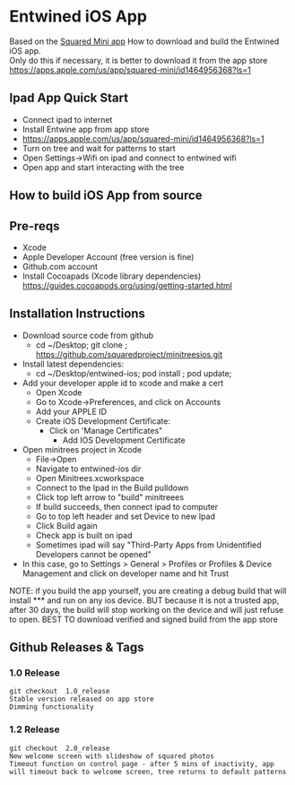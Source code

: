 # Entwined iOS App

Based on the [Squared Mini app](https://github.com/squaredproject/minitreesios)
How to download and build the Entwined iOS app.  
Only do this if necessary, it is better to download it from the app store
https://apps.apple.com/us/app/squared-mini/id1464956368?ls=1

## Ipad App Quick Start
* Connect ipad to internet 
* Install Entwine app from app store
* https://apps.apple.com/us/app/squared-mini/id1464956368?ls=1
* Turn on tree and wait for patterns to start 
* Open Settings->Wifi on ipad and connect to entwined wifi
* Open app and start interacting with the tree

## How to build iOS App from source

## Pre-reqs
* Xcode
* Apple Developer Account (free version is fine) 
* Github.com account
* Install Cocoapads (Xcode library dependencies) https://guides.cocoapods.org/using/getting-started.html

## Installation Instructions
* Download source code from github
  * cd ~/Desktop; git clone ; https://github.com/squaredproject/minitreesios.git
* Install latest dependencies:
  * cd ~/Desktop/entwined-ios; pod install ; pod update;
* Add your developer apple id to xcode and make a cert
  * Open Xcode
  * Go to Xcode->Preferences, and click on Accounts
  * Add your APPLE ID	             	  
  * Create iOS Development Certificate:
    * Click on 'Manage Certificates"
      * Add IOS Development Certificate	 
* Open minitrees project in Xcode
  * File->Open
  * Navigate to entwined-ios dir
  * Open Minitrees.xcworkspace
  * Connect to the Ipad in the Build pulldown
  * Click top left arrow to "build" minitreees
  * If build succeeds, then connect ipad to computer
  * Go to top left header and set Device to new Ipad
  * Click Build again
  * Check app is built on ipad
  * Sometimes ipad will say "Third-Party Apps from Unidentified Developers cannot be opened"
* In this case, go to Settings > General > Profiles or Profiles & Device Management and click on developer name and hit Trust


NOTE: if you build the app yourself, you are creating a debug build that will install *** and run on any ios device.  BUT because it is not a trusted app, after 30 days, the build will stop working on the device and will just refuse to open.
BEST TO download verified and signed build from the app store 


## Github Releases & Tags
### 1.0 Release
    git checkout  1.0_release
    Stable version released on app store
    Dimming functionality


### 1.2 Release
    git checkout  2.0_release
    New welcome screen with slideshow of squared photos 
    Timeout function on control page - after 5 mins of inactivity, app will timeout back to welcome screen, tree returns to default patterns


